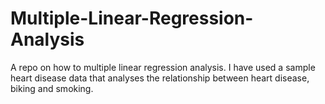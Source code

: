 # Multiple-Linear-Regression-Analysis
A repo on how to multiple linear regression analysis. I have used a sample heart disease data that analyses the relationship between heart disease, biking and smoking.
